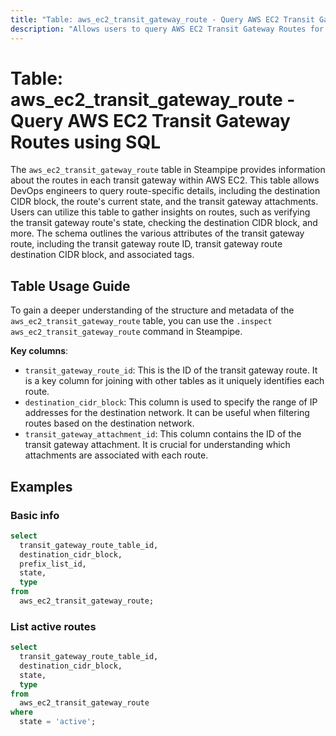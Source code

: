 ```yaml
---
title: "Table: aws_ec2_transit_gateway_route - Query AWS EC2 Transit Gateway Routes using SQL"
description: "Allows users to query AWS EC2 Transit Gateway Routes for detailed information about each route, including the destination CIDR block, the route's current state, and the transit gateway attachments."
---
```


# Table: aws_ec2_transit_gateway_route - Query AWS EC2 Transit Gateway Routes using SQL

The `aws_ec2_transit_gateway_route` table in Steampipe provides information about the routes in each transit gateway within AWS EC2. This table allows DevOps engineers to query route-specific details, including the destination CIDR block, the route's current state, and the transit gateway attachments. Users can utilize this table to gather insights on routes, such as verifying the transit gateway route's state, checking the destination CIDR block, and more. The schema outlines the various attributes of the transit gateway route, including the transit gateway route ID, transit gateway route destination CIDR block, and associated tags.

## Table Usage Guide

To gain a deeper understanding of the structure and metadata of the `aws_ec2_transit_gateway_route` table, you can use the `.inspect aws_ec2_transit_gateway_route` command in Steampipe.

**Key columns**:

- `transit_gateway_route_id`: This is the ID of the transit gateway route. It is a key column for joining with other tables as it uniquely identifies each route.
- `destination_cidr_block`: This column is used to specify the range of IP addresses for the destination network. It can be useful when filtering routes based on the destination network.
- `transit_gateway_attachment_id`: This column contains the ID of the transit gateway attachment. It is crucial for understanding which attachments are associated with each route.

## Examples

### Basic info

```sql
select
  transit_gateway_route_table_id,
  destination_cidr_block,
  prefix_list_id,
  state,
  type
from
  aws_ec2_transit_gateway_route;
```

### List active routes

```sql
select
  transit_gateway_route_table_id,
  destination_cidr_block,
  state,
  type
from
  aws_ec2_transit_gateway_route
where
  state = 'active';
```
